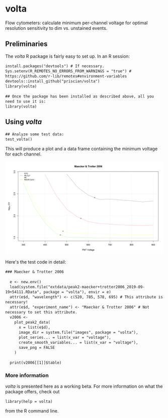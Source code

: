 # volta
Flow cytometers: calculate minimum per-channel voltage for optimal resolution sensitivity to dim vs. unstained events.

## Preliminaries
The *volta* R package is fairly easy to set up. In an R session:
```
install.packages("devtools") # If necessary.
Sys.setenv(R_REMOTES_NO_ERRORS_FROM_WARNINGS = "true") # https://github.com/r-lib/remotes#environment-variables
devtools::install_github("priscian/volta")
library(volta)

## Once the package has been installed as described above, all you need to use it is:
library(volta)
```

## Using *volta*
```
## Analyze some test data:
test_volta()
```

This will produce a plot and a data frame containing the minimum voltage for each channel.

![Some major monthly global average temperature time series.](<inst/images/001 - Maecker & Trotter 2006.png>)

Here's the test code in detail:
```
### Maecker & Trotter 2006

  e <- new.env()
  load(system.file("extdata/peak2-maecker+trotter2006_2019-09-19+54111.RData", package = "volta"), envir = e)
  attr(e$d, "wavelength") <- c(520, 785, 578, 695) # This attribute is necessary!
  attr(e$d, "experiment_name") <- "Maecker & Trotter 2006" # Not necessary to set this attribute.
  v2006 <-
    plot_peak2_data(
      x = list(e$d),
      image_dir = system.file("images", package = "volta"),
      plot_series... = list(x_var = "voltage"),
      create_smooth_variables... = list(x_var = "voltage"),
      save_png = FALSE
    )

  print(v2006[[1]]$table)
```

### More information
*volta* is presented here as a working beta. For more information on what the package offers, check out
```
library(help = volta)
```
from the R command line.
